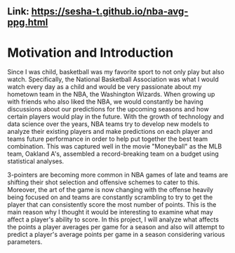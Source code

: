 ## Link: https://sesha-t.github.io/nba-avg-ppg.html
# Motivation and Introduction
Since I was child, basketball was my favorite sport to not only play but also watch. Specifically, the National Basketball Association was what I would watch every day as a child and would be very passionate about my hometown team in the NBA, the Washington Wizards. When growing up with friends who also liked the NBA, we would constantly be having discussions about our predictions for the upcoming seasons and how certain players would play in the future. With the growth of technology and data science over the years, NBA teams try to develop new models to analyze their existing players and make predictions on each player and teams future performance in order to help put together the best team combination. This was captured well in the movie "Moneyball" as the MLB team, Oakland A's, assembled a record-breaking team on a budget using statistical analyses.

3-pointers are becoming more common in NBA games of late and teams are shifting their shot selection and offensive schemes to cater to this. Moreover, the art of the game is now changing with the offense heavily being focused on and teams are constantly scrambling to try to get the player that can consistently score the most number of points. This is the main reason why I thought it would be interesting to examine what may affect a player's ability to score. In this project, I will analyze what affects the points a player averages per game for a season and also will attempt to predict a player's average points per game in a season considering various parameters.

